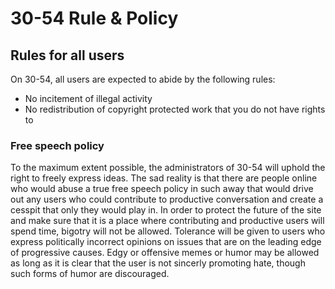 # 30-54 Rule & Policy

##  Rules for all users

On 30-54, all users are expected to abide by the following rules:

* No incitement of illegal activity
* No redistribution of copyright protected work that you do not have rights to

### Free speech policy

To the maximum extent possible, the administrators of 30-54 will uphold the right to freely express ideas.  The sad reality is that there are people online who would abuse a true free speech policy in such away that would drive out any users who could contribute to productive conversation and create a cesspit that only they would play in.  In order to protect the future of the site and make sure that it is a place where contributing and productive users will spend time, bigotry will not be allowed.  Tolerance will be given to users who express politically incorrect opinions on issues that are on the leading edge of progressive causes.  Edgy or offensive memes or humor may be allowed as long as it is clear that the user is not sincerly promoting hate, though such forms of humor are discouraged.
